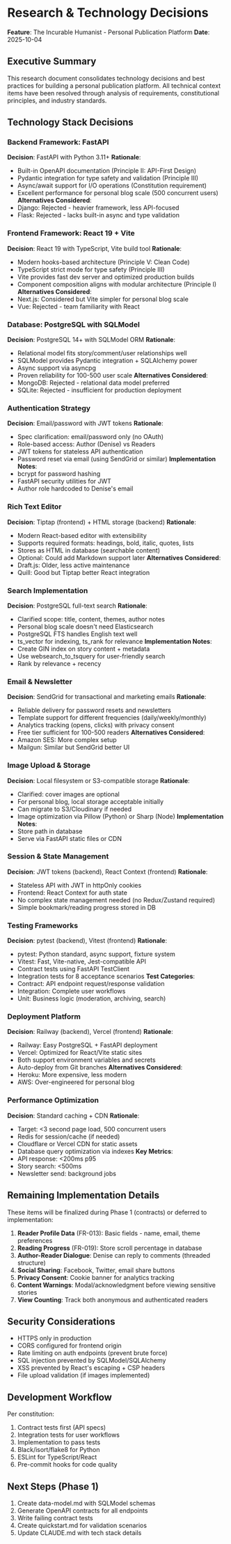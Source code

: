 # Research & Technology Decisions

**Feature**: The Incurable Humanist - Personal Publication Platform
**Date**: 2025-10-04

## Executive Summary

This research document consolidates technology decisions and best practices for building a personal publication platform. All technical context items have been resolved through analysis of requirements, constitutional principles, and industry standards.

## Technology Stack Decisions

### Backend Framework: FastAPI
**Decision**: FastAPI with Python 3.11+
**Rationale**:
- Built-in OpenAPI documentation (Principle II: API-First Design)
- Pydantic integration for type safety and validation (Principle III)
- Async/await support for I/O operations (Constitution requirement)
- Excellent performance for personal blog scale (500 concurrent users)
**Alternatives Considered**:
- Django: Rejected - heavier framework, less API-focused
- Flask: Rejected - lacks built-in async and type validation

### Frontend Framework: React 19 + Vite
**Decision**: React 19 with TypeScript, Vite build tool
**Rationale**:
- Modern hooks-based architecture (Principle V: Clean Code)
- TypeScript strict mode for type safety (Principle III)
- Vite provides fast dev server and optimized production builds
- Component composition aligns with modular architecture (Principle I)
**Alternatives Considered**:
- Next.js: Considered but Vite simpler for personal blog scale
- Vue: Rejected - team familiarity with React

### Database: PostgreSQL with SQLModel
**Decision**: PostgreSQL 14+ with SQLModel ORM
**Rationale**:
- Relational model fits story/comment/user relationships well
- SQLModel provides Pydantic integration + SQLAlchemy power
- Async support via asyncpg
- Proven reliability for 100-500 user scale
**Alternatives Considered**:
- MongoDB: Rejected - relational data model preferred
- SQLite: Rejected - insufficient for production deployment

### Authentication Strategy
**Decision**: Email/password with JWT tokens
**Rationale**:
- Spec clarification: email/password only (no OAuth)
- Role-based access: Author (Denise) vs Readers
- JWT tokens for stateless API authentication
- Password reset via email (using SendGrid or similar)
**Implementation Notes**:
- bcrypt for password hashing
- FastAPI security utilities for JWT
- Author role hardcoded to Denise's email

### Rich Text Editor
**Decision**: Tiptap (frontend) + HTML storage (backend)
**Rationale**:
- Modern React-based editor with extensibility
- Supports required formats: headings, bold, italic, quotes, lists
- Stores as HTML in database (searchable content)
- Optional: Could add Markdown support later
**Alternatives Considered**:
- Draft.js: Older, less active maintenance
- Quill: Good but Tiptap better React integration

### Search Implementation
**Decision**: PostgreSQL full-text search
**Rationale**:
- Clarified scope: title, content, themes, author notes
- Personal blog scale doesn't need Elasticsearch
- PostgreSQL FTS handles English text well
- ts_vector for indexing, ts_rank for relevance
**Implementation Notes**:
- Create GIN index on story content + metadata
- Use websearch_to_tsquery for user-friendly search
- Rank by relevance + recency

### Email & Newsletter
**Decision**: SendGrid for transactional and marketing emails
**Rationale**:
- Reliable delivery for password resets and newsletters
- Template support for different frequencies (daily/weekly/monthly)
- Analytics tracking (opens, clicks) with privacy consent
- Free tier sufficient for 100-500 readers
**Alternatives Considered**:
- Amazon SES: More complex setup
- Mailgun: Similar but SendGrid better UI

### Image Upload & Storage
**Decision**: Local filesystem or S3-compatible storage
**Rationale**:
- Clarified: cover images are optional
- For personal blog, local storage acceptable initially
- Can migrate to S3/Cloudinary if needed
- Image optimization via Pillow (Python) or Sharp (Node)
**Implementation Notes**:
- Store path in database
- Serve via FastAPI static files or CDN

### Session & State Management
**Decision**: JWT tokens (backend), React Context (frontend)
**Rationale**:
- Stateless API with JWT in httpOnly cookies
- Frontend: React Context for auth state
- No complex state management needed (no Redux/Zustand required)
- Simple bookmark/reading progress stored in DB

### Testing Frameworks
**Decision**: pytest (backend), Vitest (frontend)
**Rationale**:
- pytest: Python standard, async support, fixture system
- Vitest: Fast, Vite-native, Jest-compatible API
- Contract tests using FastAPI TestClient
- Integration tests for 8 acceptance scenarios
**Test Categories**:
- Contract: API endpoint request/response validation
- Integration: Complete user workflows
- Unit: Business logic (moderation, archiving, search)

### Deployment Platform
**Decision**: Railway (backend), Vercel (frontend)
**Rationale**:
- Railway: Easy PostgreSQL + FastAPI deployment
- Vercel: Optimized for React/Vite static sites
- Both support environment variables and secrets
- Auto-deploy from Git branches
**Alternatives Considered**:
- Heroku: More expensive, less modern
- AWS: Over-engineered for personal blog

### Performance Optimization
**Decision**: Standard caching + CDN
**Rationale**:
- Target: <3 second page load, 500 concurrent users
- Redis for session/cache (if needed)
- Cloudflare or Vercel CDN for static assets
- Database query optimization via indexes
**Key Metrics**:
- API response: <200ms p95
- Story search: <500ms
- Newsletter send: background jobs

## Remaining Implementation Details

These items will be finalized during Phase 1 (contracts) or deferred to implementation:

1. **Reader Profile Data** (FR-013): Basic fields - name, email, theme preferences
2. **Reading Progress** (FR-019): Store scroll percentage in database
3. **Author-Reader Dialogue**: Denise can reply to comments (threaded structure)
4. **Social Sharing**: Facebook, Twitter, email share buttons
5. **Privacy Consent**: Cookie banner for analytics tracking
6. **Content Warnings**: Modal/acknowledgment before viewing sensitive stories
7. **View Counting**: Track both anonymous and authenticated readers

## Security Considerations

- HTTPS only in production
- CORS configured for frontend origin
- Rate limiting on auth endpoints (prevent brute force)
- SQL injection prevented by SQLModel/SQLAlchemy
- XSS prevented by React's escaping + CSP headers
- File upload validation (if images implemented)

## Development Workflow

Per constitution:
1. Contract tests first (API specs)
2. Integration tests for user workflows
3. Implementation to pass tests
4. Black/isort/flake8 for Python
5. ESLint for TypeScript/React
6. Pre-commit hooks for code quality

## Next Steps (Phase 1)

1. Create data-model.md with SQLModel schemas
2. Generate OpenAPI contracts for all endpoints
3. Write failing contract tests
4. Create quickstart.md for validation scenarios
5. Update CLAUDE.md with tech stack details
